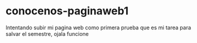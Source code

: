 # conocenos-paginaweb1
Intentando subir mi pagina web como primera prueba que es mi tarea para salvar el semestre, ojala funcione
